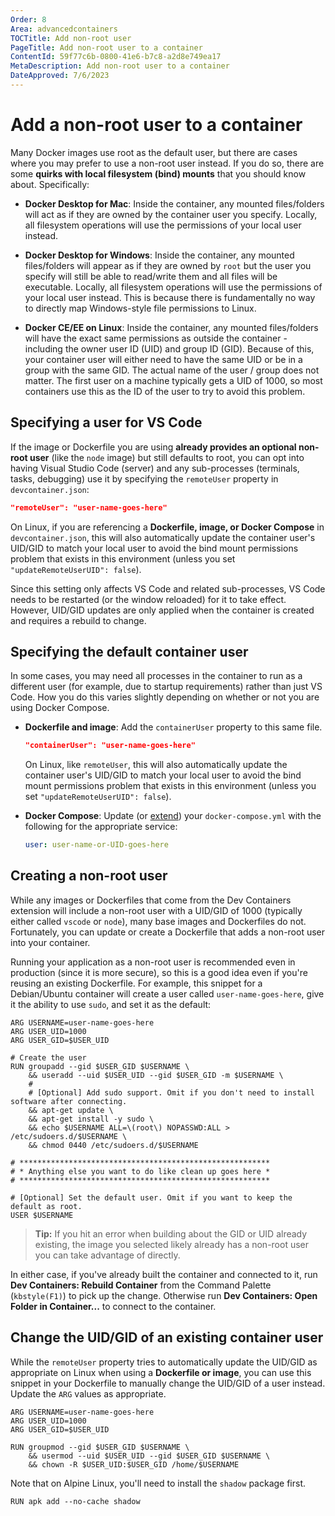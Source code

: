 ```yaml
---
Order: 8
Area: advancedcontainers
TOCTitle: Add non-root user
PageTitle: Add non-root user to a container
ContentId: 59f77c6b-0800-41e6-b7c8-a2d8e749ea17
MetaDescription: Add non-root user to a container
DateApproved: 7/6/2023
---
```

# Add a non-root user to a container

Many Docker images use root as the default user, but there are cases where you may prefer to use a non-root user instead. If you do so, there are some **quirks with local filesystem (bind) mounts** that you should know about. Specifically:

* **Docker Desktop for Mac**: Inside the container, any mounted files/folders will act as if they are owned by the container user you specify. Locally, all filesystem operations will use the permissions of your local user instead.

* **Docker Desktop for Windows**: Inside the container, any mounted files/folders will appear as if they are owned by `root` but the user you specify will still be able to read/write them and all files will be executable. Locally, all filesystem operations will use the permissions of your local user instead. This is because there is fundamentally no way to directly map Windows-style file permissions to Linux.

* **Docker CE/EE on Linux**: Inside the container, any mounted files/folders will have the exact same permissions as outside the container - including the owner user ID (UID) and group ID (GID). Because of this, your container user will either need to have the same UID or be in a group with the same GID. The actual name of the user / group does not matter. The first user on a machine typically gets a UID of 1000, so most containers use this as the ID of the user to try to avoid this problem.

## Specifying a user for VS Code

If the image or Dockerfile you are using **already provides an optional non-root user** (like the `node` image) but still defaults to root, you can opt into having Visual Studio Code (server) and any sub-processes (terminals, tasks, debugging) use it by specifying the `remoteUser` property in `devcontainer.json`:

```json
"remoteUser": "user-name-goes-here"
```

On Linux, if you are referencing a **Dockerfile, image, or Docker Compose** in `devcontainer.json`, this will also automatically update the container user's UID/GID to match your local user to avoid the bind mount permissions problem that exists in this environment (unless you set `"updateRemoteUserUID": false`).

Since this setting only affects VS Code and related sub-processes, VS Code needs to be restarted (or the window reloaded) for it to take effect. However, UID/GID updates are only applied when the container is created and requires a rebuild to change.

## Specifying the default container user

In some cases, you may need all processes in the container to run as a different user (for example, due to startup requirements) rather than just VS Code. How you do this varies slightly depending on whether or not you are using Docker Compose.

* **Dockerfile and image**: Add the `containerUser` property to this same file.

    ```json
    "containerUser": "user-name-goes-here"
    ```

    On Linux, like `remoteUser`, this will also automatically update the container user's UID/GID to match your local user to avoid the bind mount permissions problem that exists in this environment (unless you set `"updateRemoteUserUID": false`).

* **Docker Compose**: Update (or [extend](/docs/devcontainers/create-dev-container.md#extend-your-docker-compose-file-for-development)) your `docker-compose.yml` with the following for the appropriate service:

    ```yaml
    user: user-name-or-UID-goes-here
    ```

## Creating a non-root user

While any images or Dockerfiles that come from the Dev Containers extension will include a non-root user with a UID/GID of 1000 (typically either called `vscode` or `node`), many base images and Dockerfiles do not.  Fortunately, you can update or create a Dockerfile that adds a non-root user into your container.

Running your application as a non-root user is recommended even in production (since it is more secure), so this is a good idea even if you're reusing an existing Dockerfile. For example, this snippet for a Debian/Ubuntu container will create a user called `user-name-goes-here`, give it the ability to use `sudo`, and set it as the default:

```docker
ARG USERNAME=user-name-goes-here
ARG USER_UID=1000
ARG USER_GID=$USER_UID

# Create the user
RUN groupadd --gid $USER_GID $USERNAME \
    && useradd --uid $USER_UID --gid $USER_GID -m $USERNAME \
    #
    # [Optional] Add sudo support. Omit if you don't need to install software after connecting.
    && apt-get update \
    && apt-get install -y sudo \
    && echo $USERNAME ALL=\(root\) NOPASSWD:ALL > /etc/sudoers.d/$USERNAME \
    && chmod 0440 /etc/sudoers.d/$USERNAME

# ********************************************************
# * Anything else you want to do like clean up goes here *
# ********************************************************

# [Optional] Set the default user. Omit if you want to keep the default as root.
USER $USERNAME
```

> **Tip:** If you hit an error when building about the GID or UID already existing, the image you selected likely already has a non-root user you can take advantage of directly.

In either case, if you've already built the container and connected to it, run **Dev Containers: Rebuild Container** from the Command Palette (`kbstyle(F1)`) to pick up the change. Otherwise run **Dev Containers: Open Folder in Container...** to connect to the container.

## Change the UID/GID of an existing container user

While the `remoteUser` property tries to automatically update the UID/GID as appropriate on Linux when using a **Dockerfile or image**, you can use this snippet in your Dockerfile to manually change the UID/GID of a user instead. Update the `ARG` values as appropriate.

```docker
ARG USERNAME=user-name-goes-here
ARG USER_UID=1000
ARG USER_GID=$USER_UID

RUN groupmod --gid $USER_GID $USERNAME \
    && usermod --uid $USER_UID --gid $USER_GID $USERNAME \
    && chown -R $USER_UID:$USER_GID /home/$USERNAME
```

Note that on Alpine Linux, you'll need to install the `shadow` package first.

```docker
RUN apk add --no-cache shadow
```
